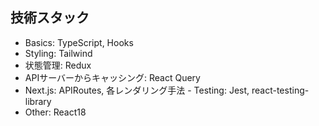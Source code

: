 ## 技術スタック

- Basics: TypeScript‬, Hooks 
- Styling: ‪Tailwind 
- 状態管理: Redux
- APIサーバーからキャッシング:  React Query
- Next.js: APIRoutes, 各レンダリング手法
‪- Testing: Jest, react-testing-library
- Other: React18
